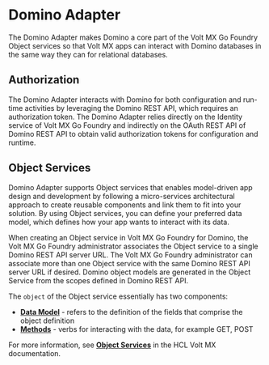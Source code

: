 # Domino Adapter

The Domino Adapter makes Domino a core part of the Volt MX Go Foundry Object services so that Volt MX apps can interact with Domino databases in the same way they can for relational databases.

## Authorization

The Domino Adapter interacts with Domino for both configuration and run-time activities by leveraging the Domino REST API, which requires an authorization token. The Domino Adapter relies directly on the Identity service of Volt MX Go Foundry and indirectly on the OAuth REST API of Domino REST API to obtain valid authorization tokens for configuration and runtime. 

## Object Services

Domino Adapter supports Object services that enables model-driven app design and development by following a micro-services architectural approach to create reusable components and link them to fit into your solution. By using Object services, you can define your preferred data model, which defines how your app wants to interact with its data. 

When creating an Object service in Volt MX Go Foundry for Domino, the Volt MX Go Foundry administrator associates the Object service to a single Domino REST API server URL. The Volt MX Go Foundry administrator can associate more than one Object service with the same Domino REST API server URL if desired. Domino object models are generated in the Object Service from the scopes defined in Domino REST API.

The `object` of the Object service essentially has two components:

- [**Data Model**](datamodel.md) - refers to the definition of the fields that comprise the object definition
- [**Methods**](method.md) - verbs for interacting with the data, for example GET, POST

For more information, see [**Object Services**](https://opensource.hcltechsw.com/volt-mx-docs/95/docs/documentation/Foundry/voltmx_foundry_user_guide/Content/Objectservices.html) in the HCL Volt MX documentation.

